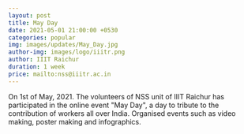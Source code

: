 ```yaml
---
layout: post
title: May Day
date: 2021-05-01 21:00:00 +0530
categories: popular
img: images/updates/May_Day.jpg
author-img: images/logo/iiitr.png
author: IIIT Raichur
duration: 1 week
price: mailto:nss@iiitr.ac.in
---
```

On 1st of May, 2021. The volunteers of NSS unit of IIIT Raichur has participated
in the online event "May Day", a day to tribute to the contribution of workers all
over India. Organised events such as video making, poster making and infographics.
